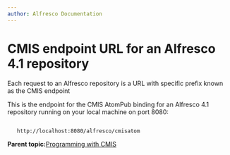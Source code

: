 ```yaml
---
author: Alfresco Documentation
---
```


# CMIS endpoint URL for an Alfresco 4.1 repository

Each request to an Alfresco repository is a URL with specific prefix known as the CMIS endpoint

This is the endpoint for the CMIS AtomPub binding for an Alfresco 4.1 repository running on your local machine on port 8080:

```

   http://localhost:8080/alfresco/cmisatom
```

**Parent topic:**[Programming with CMIS](../concepts/cmis-about.md)

